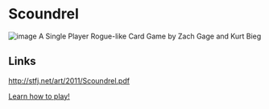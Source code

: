 # Scoundrel
![image](https://github.com/user-attachments/assets/4e08af4d-711d-4fbf-a9f2-0f9a8035414a)
A Single Player Rogue-like Card Game by Zach Gage and Kurt Bieg


## Links

http://stfj.net/art/2011/Scoundrel.pdf

[Learn how to play!](https://www.youtube.com/watch?v=7fP-QLtWQZs)
